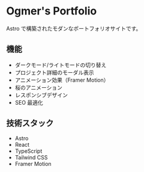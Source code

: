 # Ogmer's Portfolio

Astro で構築されたモダンなポートフォリオサイトです。

## 機能

- ダークモード/ライトモードの切り替え
- プロジェクト詳細のモーダル表示
- アニメーション効果（Framer Motion）
- 桜のアニメーション
- レスポンシブデザイン
- SEO 最適化

## 技術スタック

- Astro
- React
- TypeScript
- Tailwind CSS
- Framer Motion
